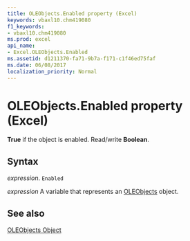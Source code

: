 ```yaml
---
title: OLEObjects.Enabled property (Excel)
keywords: vbaxl10.chm419080
f1_keywords:
- vbaxl10.chm419080
ms.prod: excel
api_name:
- Excel.OLEObjects.Enabled
ms.assetid: d1211370-fa71-9b7a-f171-c1f46ed75faf
ms.date: 06/08/2017
localization_priority: Normal
---
```



# OLEObjects.Enabled property (Excel)

 **True** if the object is enabled. Read/write **Boolean**.


## Syntax

_expression_. `Enabled`

_expression_ A variable that represents an [OLEObjects](Excel.OLEObjects.md) object.


## See also


[OLEObjects Object](Excel.OLEObjects.md)

